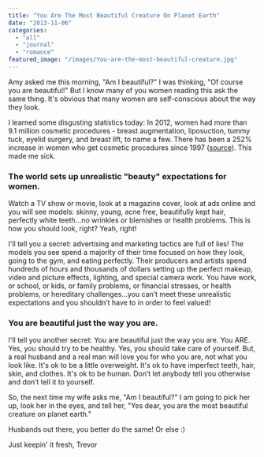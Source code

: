 ```yaml
---
title: "You Are The Most Beautiful Creature On Planet Earth"
date: "2013-11-06"
categories: 
  - "all"
  - "journal"
  - "romance"
featured_image: "/images/You-are-the-most-beautiful-creature.jpg"
---
```


Amy asked me this morning, "Am I beautiful?" I was thinking, "Of course you are beautiful!" But I know many of you women reading this ask the same thing. It's obvious that many women are self-conscious about the way they look.

I learned some disgusting statistics today: In 2012, women had more than 9.1 million cosmetic procedures - breast augmentation, liposuction, tummy tuck, eyelid surgery, and breast lift, to name a few. There has been a 252% increase in women who get cosmetic procedures since 1997 ([source](http://www.surgery.org/media/news-releases/cosmetic-procedures-increase-in-2012)). This made me sick.

### The world sets up unrealistic "beauty" expectations for women.

Watch a TV show or movie, look at a magazine cover, look at ads online and you will see models: skinny, young, acne free, beautifully kept hair, perfectly white teeth...no wrinkles or blemishes or health problems. This is how you should look, right? Yeah, right!

I'll tell you a secret: advertising and marketing tactics are full of lies! The models you see spend a majority of their time focused on how they look, going to the gym, and eating perfectly. Their producers and artists spend hundreds of hours and thousands of dollars setting up the perfect makeup, video and picture effects, lighting, and special camera work. You have work, or school, or kids, or family problems, or financial stresses, or health problems, or hereditary challenges...you can’t meet these unrealistic expectations and you shouldn’t have to in order to feel valued!

### You are beautiful just the way you are.

I'll tell you another secret: You are beautiful just the way you are. You ARE. Yes, you should try to be healthy. Yes, you should take care of yourself. But, a real husband and a real man will love you for who you are, not what you look like. It's ok to be a little overweight. It's ok to have imperfect teeth, hair, skin, and clothes. It's ok to be human. Don’t let anybody tell you otherwise and don’t tell it to yourself.

So, the next time my wife asks me, "Am I beautiful?" I am going to pick her up, look her in the eyes, and tell her, "Yes dear, you are the most beautiful creature on planet earth."

Husbands out there, you better do the same! Or else :)

Just keepin' it fresh, Trevor
